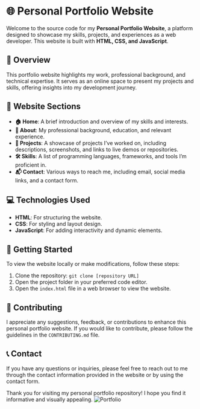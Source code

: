 # 🌐 Personal Portfolio Website

Welcome to the source code for my **Personal Portfolio Website**, a platform designed to showcase my skills, projects, and experiences as a web developer. This website is built with **HTML, CSS, and JavaScript**.

## 📝 Overview

This portfolio website highlights my work, professional background, and technical expertise. It serves as an online space to present my projects and skills, offering insights into my development journey.

## 🌟 Website Sections

- **🏠 Home**: A brief introduction and overview of my skills and interests.
- **👤 About**: My professional background, education, and relevant experience.
- **💼 Projects**: A showcase of projects I’ve worked on, including descriptions, screenshots, and links to live demos or repositories.
- **🛠️ Skills**: A list of programming languages, frameworks, and tools I’m proficient in.
- **📬 Contact**: Various ways to reach me, including email, social media links, and a contact form.

## 💻 Technologies Used

- **HTML**: For structuring the website.
- **CSS**: For styling and layout design.
- **JavaScript**: For adding interactivity and dynamic elements.

## 🚀 Getting Started

To view the website locally or make modifications, follow these steps:

1. Clone the repository: `git clone [repository URL]`
2. Open the project folder in your preferred code editor.
3. Open the `index.html` file in a web browser to view the website.

## 🤝 Contributing

I appreciate any suggestions, feedback, or contributions to enhance this personal portfolio website. If you would like to contribute, please follow the guidelines in the `CONTRIBUTING.md` file.

## 📞 Contact

If you have any questions or inquiries, please feel free to reach out to me through the contact information provided in the website or by using the contact form.

Thank you for visiting my personal portfolio repository! I hope you find it informative and visually appealing.
![Portfolio](https://shivam-tayade.github.io/portfolio/)

